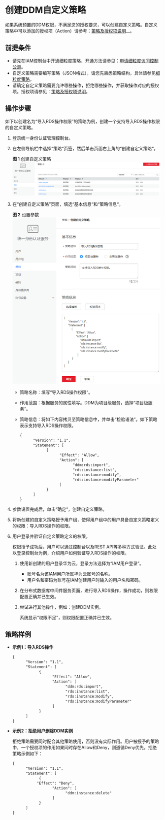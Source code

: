 # 创建DDM自定义策略<a name="ddm_05_0004"></a>

如果系统预置的DDM权限，不满足您的授权要求，可以创建自定义策略。自定义策略中可以添加的授权项（Action）请参考：[策略及授权项说明](https://support.huaweicloud.com/api-ddm/ddm_12_0001.html)__。

## 前提条件<a name="section139931454105415"></a>

-   请先在IAM控制台中开通细粒度策略，开通方法请参见：[申请细粒度访问控制公测](https://support.huaweicloud.com/usermanual-iam/iam_01_019.html)。
-   自定义策略需要编写策略（JSON格式），请您先熟悉策略结构，具体请参见[细粒度策略](细粒度策略.md)。
-   请确定自定义策略需要允许哪些操作，拒绝哪些操作，并获取操作对应的授权项。授权项请参见：[策略及授权项说明](https://support.huaweicloud.com/api-ddm/ddm_12_0001.html)。

## 操作步骤<a name="section151455155417"></a>

如下以创建名为“导入RDS操作权限”的策略为例，创建一个支持导入RDS操作权限的自定义策略。

1.  登录统一身份认证管理控制台。
2.  在左侧导航栏中选择“策略“页签，然后单击页面右上角的“创建自定义策略“。

    **图 1**  创建自定义策略<a name="fig28833101232"></a>  
    ![](figures/创建自定义策略.png "创建自定义策略")

3.  在“创建自定义策略”页面，填选“基本信息“和“策略信息“。

    **图 2**  设置参数<a name="fig20410124812509"></a>  
    ![](figures/设置参数.png "设置参数")

    -   策略名称：填写“导入RDS操作权限“。
    -   作用范围：根据服务的属性填写。DDM为项目级服务，选择“项目级服务“。
    -   策略信息：将如下内容拷贝至策略信息中，并单击“检验语法”。如下策略表示支持导入RDS操作权限。

        ```
        {
              "Version": "1.1",
              "Statement": [
                    {
                          "Effect": "Allow",
                          "Action": [
                                "ddm:rds:import",
                                "rds:instance:list",
                                "rds:instance:modify",
                                "rds:instance:modifyParameter"                   
                          ]
                    }
              ]
        }
        ```

4.  参数设置完成后，单击“确定“，创建自定义策略。
5.  将新创建的自定义策略授予用户组，使得用户组中的用户具备自定义策略定义的权限：导入RDS操作的权限。
6.  用户登录并验证自定义策略定义的权限。

    权限授予成功后，用户可以通过控制台以及REST API等多种方式验证。此处以登录控制台为例，介绍用户如何验证导入RDS操作的权限。

    1.  使用新创建的用户登录华为云，登录方法选择为“IAM用户登录”。
        -   账号名为该IAM用户所属华为云账号的名称。
        -   用户名和密码为账号在IAM创建用户时输入的用户名和密码。

    2.  在分布式数据库中间件服务页面，进行导入RDS操作，操作成功，则权限配置正确并已生效。
    3.  尝试进行其他操作，例如：创建DDM实例。

        系统显示“权限不足”，则权限配置正确并已生效。



## 策略样例<a name="section1812555125418"></a>

-   **示例1：导入RDS操作**

    ```
    {
          "Version": "1.1",
          "Statement": [
                {
                      "Effect": "Allow",
                      "Action": [
                            "ddm:rds:import",
                            "rds:instance:list",
                            "rds:instance:modify",
                            "rds:instance:modifyParameter"                   
                      ]
                }
          ]
    }
    ```

-   **示例2：拒绝用户删除DDM实例**

    拒绝策略需要同时配合其他策略使用，否则没有实际作用。用户被授予的策略中，一个授权项的作用如果同时存在Allow和Deny，则遵循Deny优先。拒绝策略示例如下：

    ```
    { 
          "Version": "1.1", 
          "Statement": [ 
                { 
               "Effect": "Deny", 
                      "Action": [ 
                            "ddm:instance:delete" 
                      ] 
                } 
          ] 
    }
    ```


